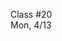 <div class="lecture1">

<div class="column_date">
<p markdown="block">

Class #20 <br>
Mon, 4/13

</p>
</div>
<div class="column_materials">
<p markdown="block">



</p>
</div>

<div class="column_assign">
<p markdown="block">



</p>
</div>

</div>

